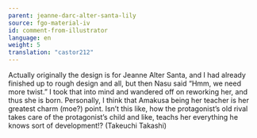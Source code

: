 ```yaml
---
parent: jeanne-darc-alter-santa-lily
source: fgo-material-iv
id: comment-from-illustrator
language: en
weight: 5
translation: "castor212"
---
```


Actually originally the design is for Jeanne Alter Santa, and I had already finished up to rough design and all, but then Nasu said “Hmm, we need more twist.” I took that into mind and wandered off on reworking her, and thus she is born.
Personally, I think that Amakusa being her teacher is her greatest charm (moe?) point. Isn’t this like, how the protagonist’s old rival takes care of the protagonist’s child and like, teachs her everything he knows sort of development!? (Takeuchi Takashi)
